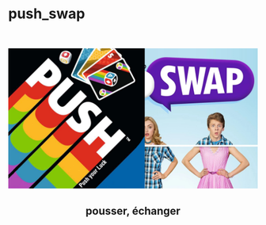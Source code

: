 # push_swap


<div align="center">
  <br>
  <br>
  <img style="width=50%;" src=https://github.com/barondugroove/push_swap/blob/main/srcs/push%20swap.jpg>
  <br>
  <h2>pousser, échanger</h2>
</div>
